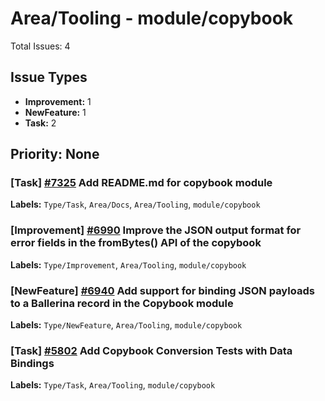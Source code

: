 # Area/Tooling - module/copybook

Total Issues: 4

## Issue Types

- **Improvement:** 1
- **NewFeature:** 1
- **Task:** 2

## Priority: None

### [Task] [#7325](https://github.com/ballerina-platform/ballerina-library/issues/7325) Add README.md for copybook module
**Labels:** `Type/Task`, `Area/Docs`, `Area/Tooling`, `module/copybook`

### [Improvement] [#6990](https://github.com/ballerina-platform/ballerina-library/issues/6990) Improve the JSON output format for error fields in the fromBytes() API of the copybook
**Labels:** `Type/Improvement`, `Area/Tooling`, `module/copybook`

### [NewFeature] [#6940](https://github.com/ballerina-platform/ballerina-library/issues/6940) Add support for binding JSON payloads to a Ballerina record in the Copybook module
**Labels:** `Type/NewFeature`, `Area/Tooling`, `module/copybook`

### [Task] [#5802](https://github.com/ballerina-platform/ballerina-library/issues/5802) Add Copybook Conversion Tests with Data Bindings
**Labels:** `Type/Task`, `Area/Tooling`, `module/copybook`

